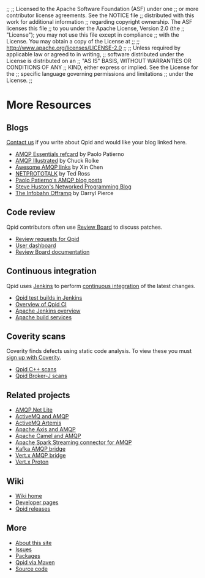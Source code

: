 ;;
;; Licensed to the Apache Software Foundation (ASF) under one
;; or more contributor license agreements.  See the NOTICE file
;; distributed with this work for additional information
;; regarding copyright ownership.  The ASF licenses this file
;; to you under the Apache License, Version 2.0 (the
;; "License"); you may not use this file except in compliance
;; with the License.  You may obtain a copy of the License at
;; 
;;   http://www.apache.org/licenses/LICENSE-2.0
;; 
;; Unless required by applicable law or agreed to in writing,
;; software distributed under the License is distributed on an
;; "AS IS" BASIS, WITHOUT WARRANTIES OR CONDITIONS OF ANY
;; KIND, either express or implied.  See the License for the
;; specific language governing permissions and limitations
;; under the License.
;;

# More Resources

<div class="two-column" markdown="1">
<section markdown="1">

## Blogs

[Contact us]({{site.url}}/discussion.html) if you write about Qpid and
would like your blog linked here.

 - [AMQP Essentials refcard](https://dzone.com/refcardz/amqp-essentials) by Paolo Patierno
 - [AMQP Illustrated](https://chugrolke.wordpress.com/) by Chuck Rolke
 - [Awesome AMQP links](https://github.com/xinchen10/awesome-amqp) by Xin Chen
 - [NETPROTOTALK](https://netprototalk.wordpress.com/) by Ted Ross
 - [Paolo Patierno's AMQP blog posts](https://paolopatierno.wordpress.com/?s=amqp)
 - [Steve Huston's Networked Programming Blog](http://stevehuston.wordpress.com/)
 - [The Infobahn Offramp](http://mcpierce.blogspot.com/search/label/messaging) by Darryl Pierce

</section>
<section markdown="1">

## Code review

Qpid contributors often use
[Review Board](http://www.reviewboard.org/) to discuss patches.

 - [Review requests for Qpid](https://reviews.apache.org/groups/qpid/)
 - [User dashboard](https://reviews.apache.org/dashboard/)
 - [Review Board documentation](http://www.reviewboard.org/docs/)

</section>
<section markdown="1">

## Continuous integration

Qpid uses [Jenkins](http://jenkins-ci.org/) to perform
[continuous integration](http://en.wikipedia.org/wiki/Continuous_integration)
of the latest changes.

 - [Qpid test builds in Jenkins](https://builds.apache.org//view/M-R/view/Qpid/)
 - [Overview of Qpid CI](https://cwiki.apache.org/confluence/display/qpid/continuous+integration)
 - [Apache Jenkins overview](http://wiki.apache.org/general/Jenkins)
 - [Apache build services](https://ci.apache.org/)

## Coverity scans

Coverity finds defects using static code analysis.  To view these you
must [sign up with Coverity](https://scan.coverity.com/users/sign_up).

 - [Qpid C++ scans](https://scan.coverity.com/projects/6)
 - [Qpid Broker-J scans](https://scan.coverity.com/projects/572)

</section>
<section markdown="1">

## Related projects

 - [AMQP.Net Lite](https://github.com/Azure/amqpnetlite)
 - [ActiveMQ and AMQP](http://activemq.apache.org/amqp.html)
 - [ActiveMQ Artemis](https://activemq.apache.org/artemis/)
 - [Apache Axis and AMQP](http://axis.apache.org/axis2/c/core/docs/axis2c_manual.html#amqptrans)
 - [Apache Camel and AMQP](http://camel.apache.org/amqp.html)
 - [Apache Spark Streaming connector for AMQP](https://github.com/radanalyticsio/streaming-amqp)
 - [Kafka AMQP bridge](https://github.com/rhiot/amqp-kafka-bridge)
 - [Vert.x AMQP bridge](https://github.com/vert-x3/vertx-amqp-bridge)
 - [Vert.x Proton](https://github.com/vert-x3/vertx-proton)
 
</section>
<section markdown="1">

## Wiki

 - [Wiki home](https://cwiki.apache.org/confluence/display/qpid/)
 - [Developer pages](https://cwiki.apache.org/confluence/display/qpid/developer+pages)
 - [Qpid releases](https://cwiki.apache.org/confluence/display/qpid/Releases)

</section>
<section markdown="1">

## More

 - [About this site]({{site.url}}/site.html)
 - [Issues]({{site.url}}/issues.html)
 - [Packages]({{site.url}}/packages.html)
 - [Qpid via Maven]({{site.url}}/maven.html)
 - [Source code]({{site.url}}/source-code.html)

</section>
</div>
